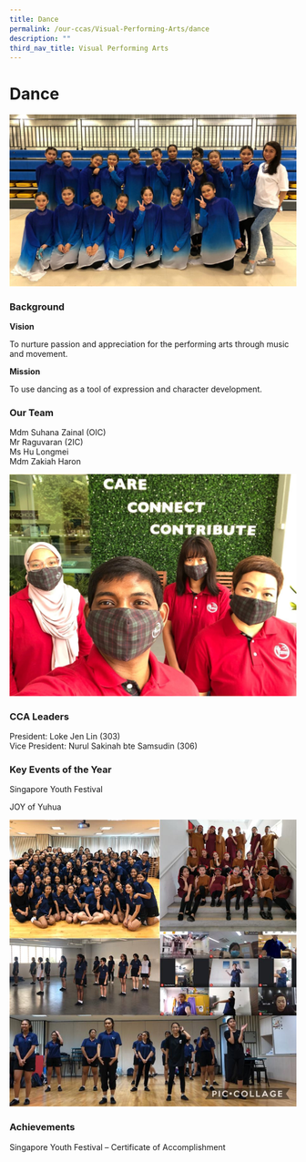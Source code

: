 ```yaml
---
title: Dance
permalink: /our-ccas/Visual-Performing-Arts/dance
description: ""
third_nav_title: Visual Performing Arts
---
```

# **Dance**

![](/images/SYF_2021.jpeg)

### Background

**Vision**   

To nurture passion and appreciation for the performing arts through music and movement. 

**Mission** 

To use dancing as a tool of expression and character development.

### Our Team

Mdm Suhana Zainal (OIC)  
Mr Raguvaran (2IC)    
Ms Hu Longmei    
Mdm Zakiah Haron

![](/images/Teachers.jpeg)

### CCA Leaders

President: Loke Jen Lin (303)  
Vice President: Nurul Sakinah bte Samsudin (306)  

### Key Events of the Year

Singapore Youth Festival

JOY of Yuhua

![](/images/2020.jpeg)

### Achievements

Singapore Youth Festival – Certificate of Accomplishment